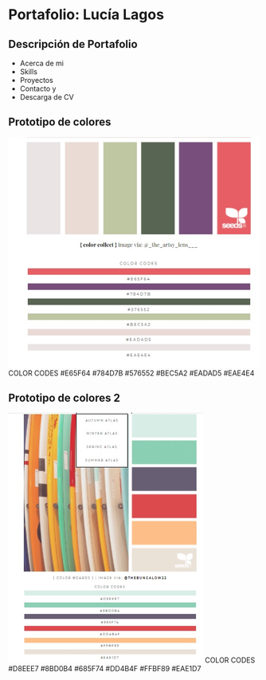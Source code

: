 # Portafolio: Lucía Lagos

## Descripción de Portafolio

+ Acerca de mi
+ Skills
+ Proyectos
+ Contacto y 
+ Descarga de CV


<!-- ![Prototipo web desktop](assets/img/desktop.jpg)
![Prototipo web movil](assets/img/movil.jpg) -->

## Prototipo de colores
![Paleta de colores 1](https://github.com/lucyloules/lucia.lagos/blob/master/assets/img/paleta01.jpg?raw=true)
COLOR CODES
#E65F64
#784D7B
#576552
#BEC5A2
#EADAD5
#EAE4E4

## Prototipo de colores 2
![Paleta de colores 2](https://github.com/lucyloules/lucia.lagos/blob/master/assets/img/paleta02.jpg?raw=true)
COLOR CODES
#D8EEE7
#8BD0B4
#685F74
#DD4B4F
#FFBF89
#EAE1D7
